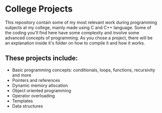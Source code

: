 # College Projects
This repository contain some of my most relevant work during programming subjects at my college, mainly made using C and C++ language. Some of the coding you'll find here have some complexity and involve some advanced concepts of programming. As you chose a project, there will be an explanation inside it's folder on how to compile it and how it works.

## These projects include:
- Basic programming concepts: conditionals, loops, functions, recursivity and more
- Pointers and references
- Dynamic memory allocation
- Object oriented programming
- Operator overloading
- Templates
- Data structures

